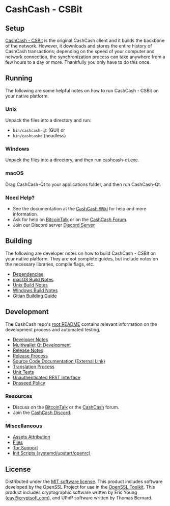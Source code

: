CashCash - CSBit
=============

Setup
---------------------
[CashCash - CSBit](http://cashcash.org/wallet) is the original CashCash client and it builds the backbone of the network. However, it downloads and stores the entire history of CashCash transactions; depending on the speed of your computer and network connection, the synchronization process can take anywhere from a few hours to a day or more. Thankfully you only have to do this once.

Running
---------------------
The following are some helpful notes on how to run CashCash - CSBit on your native platform.

### Unix

Unpack the files into a directory and run:

- `bin/cashcash-qt` (GUI) or
- `bin/cashcashd` (headless)

### Windows

Unpack the files into a directory, and then run cashcash-qt.exe.

### macOS

Drag CashCash-Qt to your applications folder, and then run CashCash-Qt.

### Need Help?

* See the documentation at the [CashCash Wiki](https://github.com/CashCash-Project/CashCash/wiki)
for help and more information.
* Ask for help on [BitcoinTalk](https://bitcointalk.org/index.php?topic=1262920.0) or on the [CashCash Forum](http://forum.cashcash.org/).
* Join our Discord server [Discord Server](https://discord.cashcash.org)

Building
---------------------
The following are developer notes on how to build CashCash - CSBit on your native platform. They are not complete guides, but include notes on the necessary libraries, compile flags, etc.

- [Dependencies](dependencies.md)
- [macOS Build Notes](build-osx.md)
- [Unix Build Notes](build-unix.md)
- [Windows Build Notes](build-windows.md)
- [Gitian Building Guide](gitian-building.md)

Development
---------------------
The CashCash repo's [root README](/README.md) contains relevant information on the development process and automated testing.

- [Developer Notes](developer-notes.md)
- [Multiwallet Qt Development](multiwallet-qt.md)
- [Release Notes](release-notes.md)
- [Release Process](release-process.md)
- [Source Code Documentation (External Link)](https://www.fuzzbawls.pw/cashcash/doxygen/)
- [Translation Process](translation_process.md)
- [Unit Tests](unit-tests.md)
- [Unauthenticated REST Interface](REST-interface.md)
- [Dnsseed Policy](dnsseed-policy.md)

### Resources
* Discuss on the [BitcoinTalk](https://bitcointalk.org/index.php?topic=1262920.0) or the [CashCash](http://forum.cashcash.org/) forum.
* Join the [CashCash Discord](https://discord.cashcash.org).

### Miscellaneous
- [Assets Attribution](assets-attribution.md)
- [Files](files.md)
- [Tor Support](tor.md)
- [Init Scripts (systemd/upstart/openrc)](init.md)

License
---------------------
Distributed under the [MIT software license](/COPYING).
This product includes software developed by the OpenSSL Project for use in the [OpenSSL Toolkit](https://www.openssl.org/). This product includes
cryptographic software written by Eric Young ([eay@cryptsoft.com](mailto:eay@cryptsoft.com)), and UPnP software written by Thomas Bernard.

